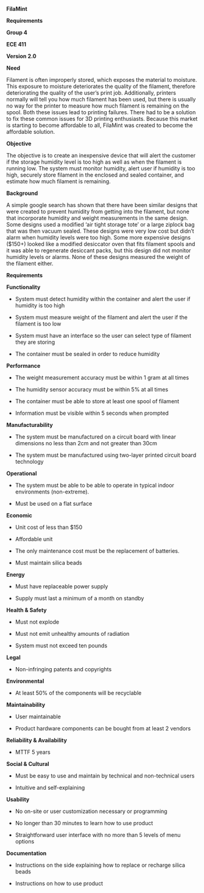 **FilaMint**

**Requirements**

**Group 4**

**ECE 411**

**Version 2.0**

**Need**

Filament is often improperly stored, which exposes the material to moisture. This exposure to moisture deteriorates the quality of the filament, therefore deteriorating the quality of the user’s print job. Additionally, printers normally will tell you how much filament has been used, but there is usually no way for the printer to measure how much filament is remaining on the spool. Both these issues lead to printing failures. There had to be a solution to fix these common issues for 3D printing enthusiasts. Because this market is starting to become affordable to all, FilaMint was created to become the affordable solution. 

**Objective**

The objective is to create an inexpensive device that will alert the customer if the storage humidity level is too high as well as when the filament is running low. The system must monitor humidity, alert user if humidity is too high, securely store filament in the enclosed and sealed container, and estimate how much filament is remaining.

**Background**

A simple google search has shown that there have been similar designs that were created to prevent humidity from getting into the filament, but none that incorporate humidity and weight measurements in the same design. Some designs used a modified ‘air tight storage tote’ or a  large ziplock bag that was then vacuum sealed. These designs were very low cost but didn’t alarm when humidity levels were too high. Some more expensive designs ($150+) looked like a modified desiccator oven that fits filament spools and it was able to regenerate desiccant packs, but this design did not monitor humidity levels or alarms.  None of these designs measured the weight of the filament either. 

**Requirements**

**Functionality**

* System must detect humidity within the container and alert the user if humidity is too high

* System must measure weight of the filament and alert the user if the filament is too low

* System must have an interface so the user can select type of filament they are storing

* The container must be sealed in order to reduce humidity

**Performance**

* The weight measurement accuracy must be within 1 gram at all times

* The humidity sensor accuracy must be within 5% at all times

* The container must be able to store at least one spool of filament

* Information must be visible within 5 seconds when prompted

**Manufacturability**

* The system must be manufactured on a circuit board with linear dimensions no less than 2cm and not greater than 30cm

* The system must be manufactured using two-layer printed circuit board technology

**Operational**

* The system must be able to be able to operate in typical indoor environments (non-extreme).

* Must be used on a flat surface

**Economic**

* Unit cost of less than $150

* Affordable unit

* The only maintenance cost must be the replacement of batteries.

* Must maintain silica beads

**Energy**

* Must have replaceable power supply

* Supply must last a minimum of a month on standby

**Health & Safety**

* Must not explode

* Must not emit unhealthy amounts of radiation

* System must not exceed ten pounds

**Legal**

* Non-infringing patents and copyrights

**Environmental**

* At least 50% of the components will be recyclable

**Maintainability**

* User maintainable

* Product hardware components can be bought from at least 2 vendors

**Reliability & Availability**

* MTTF 5 years

**Social & Cultural**

* Must be easy to use and maintain by technical and non-technical users

* Intuitive and self-explaining

**Usability**

* No on-site or user customization necessary or programming

* No longer than 30 minutes to learn how to use product

* Straightforward user interface with no more than 5 levels of menu options

**Documentation**

* Instructions on the side explaining how to replace or recharge silica beads

* Instructions on how to use product

